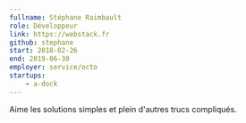 ```yaml
---
fullname: Stéphane Raimbault
role: Développeur
link: https://webstack.fr
github: stephane
start: 2018-02-26
end: 2019-06-30
employer: service/octo
startups:
    - a-dock
---
```


Aime les solutions simples et plein d'autres trucs compliqués.
